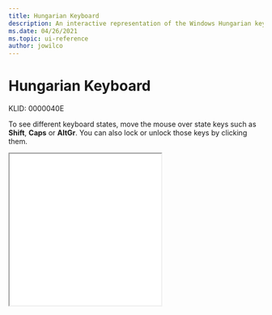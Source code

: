 ```yaml
---
title: Hungarian Keyboard
description: An interactive representation of the Windows Hungarian keyboard. To see different keyboard states, click or move the mouse over the state keys.
ms.date: 04/26/2021
ms.topic: ui-reference
author: jowilco
---
```


# Hungarian Keyboard

KLID: 0000040E

To see different keyboard states, move the mouse over state keys such as **Shift**, **Caps** or **AltGr**. You can also lock or unlock those keys by clicking them.

<iframe src="kbdhu.html" height="300"></iframe>
